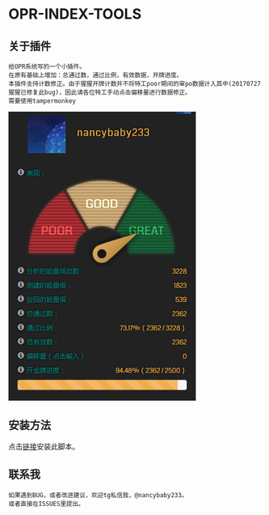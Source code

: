 # OPR-INDEX-TOOLS

## 关于插件
    给OPR系统写的一个小插件。
    在原有基础上增加：总通过数，通过比例，有效数据，开牌进度。
	本插件支持计数修正。由于猩猩开牌计数并不将特工poor期间的审po数据计入其中(20170727猩猩已修复此bug)，因此请各位特工手动点击偏移量进行数据修正。
    需要使用tampermonkey
![示例图片](https://raw.githubusercontent.com/nancybaby002/OPR-INDEX-TOOLS/master/images/demo.png)

## 安装方法
点击[链接](https://raw.githubusercontent.com/nancybaby002/OPR-INDEX-TOOLS/master/opr.index.tools.CHN.user.js)安装此脚本。


## 联系我
    如果遇到BUG，或者改进建议，欢迎tg私信我，@nancybaby233。
    或者直接在ISSUES里提出。
